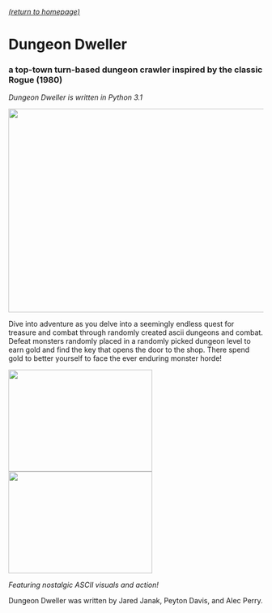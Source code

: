 [*(return to homepage)*](https://arperry99.github.io/)
# Dungeon Dweller
### a top-town turn-based dungeon crawler inspired by the classic Rogue (1980)
*Dungeon Dweller is written in Python 3.1*

<img src=https://arperry99.github.io/dungeon_dweller/images/title.PNG width=568 height=402 />  

Dive into adventure as you delve into a seemingly endless quest for treasure and 
combat through randomly created ascii dungeons and combat. Defeat monsters randomly 
placed in a randomly picked dungeon level to earn gold and find the key that opens
the door to the shop. There spend gold to better yourself to face the ever enduring
monster horde!  

<img src=https://arperry99.github.io/dungeon_dweller/images/map-open.PNG width=284 height=201 /><img src=https://arperry99.github.io/dungeon_dweller/images/map-closed.PNG width=284 height=201 />

*Featuring nostalgic ASCII visuals and action!*
 
Dungeon Dweller was written by Jared Janak, Peyton Davis, and Alec Perry. 
